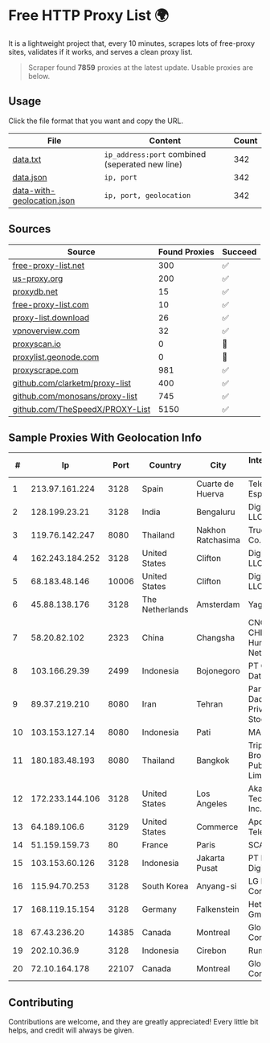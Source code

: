
# Free HTTP Proxy List 🌍

It is a lightweight project that, every 10 minutes, scrapes lots of free-proxy sites, validates if it works, and serves a clean proxy list.


> Scraper found **7859** proxies at the latest update. Usable proxies are below.

## Usage

Click the file format that you want and copy the URL.


|File|Content|Count|
|----|-------|-----|
|[data.txt](https://raw.githubusercontent.com/themiralay/Proxy-List-World/master/data.txt)|`ip_address:port` combined (seperated new line)|342|
|[data.json](https://raw.githubusercontent.com/themiralay/Proxy-List-World/master/data.json)|`ip, port`|342|
|[data-with-geolocation.json](https://raw.githubusercontent.com/themiralay/Proxy-List-World/master/data-with-geolocation.json)|`ip, port, geolocation`|342|

## Sources

|Source|Found Proxies|Succeed|
|------|-------------|-------|
|[free-proxy-list.net](https://free-proxy-list.net)|300|✅|
|[us-proxy.org](https://www.us-proxy.org)|200|✅|
|[proxydb.net](http://proxydb.net)|15|✅|
|[free-proxy-list.com](https://free-proxy-list.com/?page=&port=&type%5B%5D=http&type%5B%5D=https&up_time=0&search=Search)|10|✅|
|[proxy-list.download](https://www.proxy-list.download/HTTP)|26|✅|
|[vpnoverview.com](https://vpnoverview.com/privacy/anonymous-browsing/free-proxy-servers)|32|✅|
|[proxyscan.io](https://www.proxyscan.io)|0|🚫|
|[proxylist.geonode.com](https://proxylist.geonode.com/api/proxy-list?limit=300&page=1&sort_by=lastChecked&sort_type=desc&protocols=http,https)|0|🚫|
|[proxyscrape.com](https://api.proxyscrape.com/v2/?request=displayproxies&protocol=http&timeout=10000&country=all&ssl=all&anonymity=all)|981|✅|
|[github.com/clarketm/proxy-list](https://raw.githubusercontent.com/clarketm/proxy-list/master/proxy-list-raw.txt)|400|✅|
|[github.com/monosans/proxy-list](https://raw.githubusercontent.com/monosans/proxy-list/main/proxies/http.txt)|745|✅|
|[github.com/TheSpeedX/PROXY-List](https://raw.githubusercontent.com/TheSpeedX/PROXY-List/master/http.txt)|5150|✅|


## Sample Proxies With Geolocation Info

|#|Ip|Port|Country|City|Internet Service Provider|
|-|--|----|-------|----|-------------------------|
|1|213.97.161.224|3128|Spain|Cuarte de Huerva|Telefonica de Espana SAU|
|2|128.199.23.21|3128|India|Bengaluru|DigitalOcean, LLC|
|3|119.76.142.247|8080|Thailand|Nakhon Ratchasima|True Internet Co., Ltd.|
|4|162.243.184.252|3128|United States|Clifton|DigitalOcean, LLC|
|5|68.183.48.146|10006|United States|Clifton|DigitalOcean, LLC|
|6|45.88.138.176|3128|The Netherlands|Amsterdam|Yaglom Labs Ltd|
|7|58.20.82.102|2323|China|Changsha|CNC Group CHINA169 Hunan Province Network|
|8|103.166.29.39|2499|Indonesia|Bojonegoro|PT Global Media Data Prima|
|9|89.37.219.210|8080|Iran|Tehran|Parvaresh Dadeha Co. Private Joint Stock|
|10|103.153.127.14|8080|Indonesia|Pati|MANDALANET|
|11|180.183.48.193|8080|Thailand|Bangkok|Triple T Broadband Public Company Limited|
|12|172.233.144.106|3128|United States|Los Angeles|Akamai Technologies, Inc.|
|13|64.189.106.6|3129|United States|Commerce|Apogee Telecom Inc.|
|14|51.159.159.73|80|France|Paris|SCALEWAY|
|15|103.153.60.126|3128|Indonesia|Jakarta Pusat|PT Era Awan Digital|
|16|115.94.70.253|3128|South Korea|Anyang-si|LG DACOM Corporation|
|17|168.119.15.154|3128|Germany|Falkenstein|Hetzner Online GmbH|
|18|67.43.236.20|14385|Canada|Montreal|GloboTech Communications|
|19|202.10.36.9|3128|Indonesia|Cirebon|Rumahweb|
|20|72.10.164.178|22107|Canada|Montreal|GloboTech Communications|



## Contributing

Contributions are welcome, and they are greatly appreciated! Every
little bit helps, and credit will always be given.

